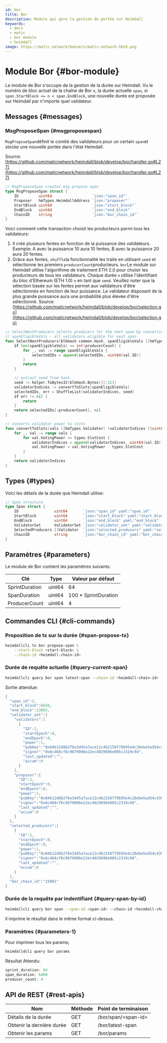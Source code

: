 ```yaml
---
id: bor
title: Bor
description: Module qui gère la gestion de portée sur Heimdall
keywords:
  - docs
  - matic
  - bor module
  - heimdall
image: https://matic.network/banners/matic-network-16x9.png
---
```


# Module Bor {#bor-module}

Le module de Bor s'occupe de la gestion de la durée sur Heimdall. Vu le numéro de bloc actuel de la chaîne de Bor `n`, la durée actuelle `span`, si `span.StartBlock <= n < span.EndBlock`, une nouvelle durée est proposée sur Heimdall par n'importe quel validateur.

## Messages {#messages}

### MsgProposeSpan {#msgproposespan}

`MsgProposeSpan`définit le comité des validateurs pour un certain `span`et stocke une nouvelle portée dans l'état Heimdall.

Source: [https://github.com/maticnetwork/heimdall/blob/develop/bor/handler.go#L27](https://github.com/maticnetwork/heimdall/blob/develop/bor/handler.go#L27)

```go
// MsgProposeSpan creates msg propose span
type MsgProposeSpan struct {
	ID         uint64                  `json:"span_id"`
	Proposer   hmTypes.HeimdallAddress `json:"proposer"`
	StartBlock uint64                  `json:"start_block"`
	EndBlock   uint64                  `json:"end_block"`
	ChainID    string                  `json:"bor_chain_id"`
}
```

Voici comment cette transaction choisit les producteurs parmi tous les validateurs:

1. Il crée plusieurs fentes en fonction de la puissance des validateurs. Exemple: A avec la puissance 10 aura 10 fentes, B avec la puissance 20 aura 20 fentes.
2. Grâce aux fentes, `shuffle`la fonctionnalité les traite en utilisant `seed` et sélectionne les premiers `producerCount`producteurs. `bor`Le module  sur Heimdall utilise l'algorithme de traitement ETH 2.0 pour choisir les producteurs de tous les validateurs. Chaque durée `n` utilise l'identifiant du bloc d'Ethereum (ETH 1.0) `n` en tant que `seed`. Veuillez noter que la sélection basée sur les fentes permet aux validateurs d'être sélectionnés en fonction de leur puissance. Le validateur disposant de la plus grande puissance aura une probabilité plus élevée d'être sélectionné. Source: [https://github.com/maticnetwork/heimdall/blob/develop/bor/selection.go](https://github.com/maticnetwork/heimdall/blob/develop/bor/selection.go)

```go
// SelectNextProducers selects producers for the next span by converting power to slots
// spanEligibleVals - all validators eligible for next span
func SelectNextProducers(blkHash common.Hash, spanEligibleVals []hmTypes.Validator, producerCount uint64) (selectedIDs []uint64, err error) {
	if len(spanEligibleVals) <= int(producerCount) {
		for _, val := range spanEligibleVals {
			selectedIDs = append(selectedIDs, uint64(val.ID))
		}
		return
	}

	// extract seed from hash
	seed := helper.ToBytes32(blkHash.Bytes()[:32])
	validatorIndices := convertToSlots(spanEligibleVals)
	selectedIDs, err = ShuffleList(validatorIndices, seed)
	if err != nil {
		return
	}
	return selectedIDs[:producerCount], nil
}

// converts validator power to slots
func convertToSlots(vals []hmTypes.Validator) (validatorIndices []uint64) {
	for _, val := range vals {
		for val.VotingPower >= types.SlotCost {
			validatorIndices = append(validatorIndices, uint64(val.ID))
			val.VotingPower = val.VotingPower - types.SlotCost
		}
	}
	return validatorIndices
}
```

## Types {#types}

Voici les détails de la durée que Heimdall utilise:

```go
// Span structure
type Span struct {
	ID                uint64       `json:"span_id" yaml:"span_id"`
	StartBlock        uint64       `json:"start_block" yaml:"start_block"`
	EndBlock          uint64       `json:"end_block" yaml:"end_block"`
	ValidatorSet      ValidatorSet `json:"validator_set" yaml:"validator_set"`
	SelectedProducers []Validator  `json:"selected_producers" yaml:"selected_producers"`
	ChainID           string       `json:"bor_chain_id" yaml:"bor_chain_id"`
}
```

## Paramètres {#parameters}

Le module de Bor contient les paramètres suivants:

| Clé | Type | Valeur par défaut |
|----------------------|------|------------------|
| SprintDuration | uint64 | 64 |
| SpanDuration | uint64 | 100 * SprintDuration |
| ProducerCount | uint64 | 4 |


## Commandes CLI {#cli-commands}

### Proposition de tx sur la durée {#span-propose-tx}

```bash
heimdallcli tx bor propose-span \
	--start-block <start-block> \
	--chain-id <heimdall-chain-id>
```

### Durée de requête actuelle {#query-current-span}

```bash
heimdallcli query bor span latest-span --chain-id <heimdall-chain-id>
```

Sortie attendue:

```go
{
  "span_id":2,
  "start_block":6656,
  "end_block":13055,
  "validator_set":{
    "validators":[
      {
        "ID":1,
        "startEpoch":0,
        "endEpoch":0,
        "power":1,
        "pubKey":"0x04b12d8b2f6e3d45a7ace12c4b2158f79b95e4c28ebe5ad54c439be9431d7fc9dc1164210bf6a5c3b8523528b931e772c86a307e8cff4b725e6b4a77d21417bf19",
        "signer":"0x6c468cf8c9879006e22ec4029696e005c2319c9d",
        "last_updated":"",
        "accum":0
      }
    ],
    "proposer":{
      "ID":1,
      "startEpoch":0,
      "endEpoch":0,
      "power":1,
      "pubKey":"0x04b12d8b2f6e3d45a7ace12c4b2158f79b95e4c28ebe5ad54c439be9431d7fc9dc1164210bf6a5c3b8523528b931e772c86a307e8cff4b725e6b4a77d21417bf19",
      "signer":"0x6c468cf8c9879006e22ec4029696e005c2319c9d",
      "last_updated":"",
      "accum":0
    }
  },
  "selected_producers":[
    {
      "ID":1,
      "startEpoch":0,
      "endEpoch":0,
      "power":1,
      "pubKey":"0x04b12d8b2f6e3d45a7ace12c4b2158f79b95e4c28ebe5ad54c439be9431d7fc9dc1164210bf6a5c3b8523528b931e772c86a307e8cff4b725e6b4a77d21417bf19",
      "signer":"0x6c468cf8c9879006e22ec4029696e005c2319c9d",
      "last_updated":"",
      "accum":0
    }
  ],
  "bor_chain_id":"15001"
}
```

### Durée de la requête par indentifiant {#query-span-by-id}

```bash
heimdallcli query bor span --span-id <span-id> --chain-id <heimdall-chain-id>
```

Il imprime le résultat dans le même format ci-dessus.

### Paramètres {#parameters-1}

Pour imprimer tous les params;

```go
heimdalldcli query bor params
```

Résultat Attendu:

```go
sprint_duration: 64
span_duration: 6400
producer_count: 4
```

## API de REST {#rest-apis}

| Nom | Méthode | Point de terminaison |
|----------------------|------|------------------|
| Détails de la durée | GET | /bor/span/<span-id\> |
| Obtenir la dernière durée | GET | /bor/latest-span |
| Obtenir les params | GET | /bor/params |
